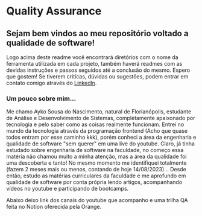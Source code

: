 # Quality Assurance

## Sejam bem vindos ao meu repositório voltado a qualidade de software!

Logo acima deste readme você encontrará diretórios com o nome da ferramenta utilizada em cada projeto, também haverá readmes com as devidas instruções e passos seguidos até a conclusão do mesmo.
Espero que gostem! Se tiverem critícas, dúvidas ou sugestões, podem entrar em contato comigo através do [Linkedln](https://www.linkedin.com/in/ayko-sousa-do-nascimento-3921881ba/).

### Um pouco sobre mim...
Me chamo Ayko Sousa do Nascimento, natural de Florianópolis, estudante de Análise e Desenvolvimento de Sistemas, completamente apaixonado por tecnologia e pelo saber como as coisas realmente funcionam.
Entrei no mundo da tecnologia através da programação frontend (Acho que quase todos entram por esse caminho kkk), porém conheci a área da engenharia e qualidade de software "sem querer" em uma live do youtube. Claro, já tinha estudado sobre engenharia de software na faculdade, no começo essa matéria não chamou muito a minha atenção, mas a área da qualidade foi uma descoberta e tanto! No mesmo momento me identifiquei totalmente (fazem 2 meses mais ou menos, contando de hoje 14/08/2023)... Desde então, estudo as matérias curriculares da faculdade e me aprofundo em qualidade de software por conta própria lendo artigos, acompanhando vídeos no youtube e participando de bootcamps.

Abaixo deixo link dos canais do youtube que acompanho e uma trilha QA feita no Notion oferecida pela Orange.